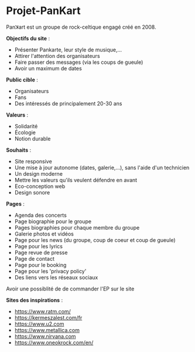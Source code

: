 # Projet-PanKart

Panꓘart est un groupe de rock-celtique engagé créé en 2008.

**Objectifs du site** : 
- Présenter Pankarte, leur style de musique,...
- Attirer l'attention des organisateurs
- Faire passer des messages (via les coups de gueule)
- Avoir un maximum de dates

**Public cible** : 
- Organisateurs
- Fans
- Des intéressés de principalement 20-30 ans 

**Valeurs** : 
- Solidarité
- Écologie
- Notion durable

**Souhaits** : 
- Site responsive
- Une mise à jour autonome (dates, galerie,...), sans l'aide d'un technicien
- Un design moderne
- Mettre les valeurs qu'ils veulent défendre en avant
- Eco-conception web
- Design sonore

**Pages** : 
- Agenda des concerts 
- Page biographie pour le groupe
- Pages biographies pour chaque membre du groupe
- Galerie photos et vidéos
- Page pour les news (du groupe, coup de coeur et coup de gueule)
- Page pour les lyrics
- Page revue de presse
- Page de contact
- Page pour le booking
- Page pour les 'privacy policy'
- Des liens vers les réseaux sociaux

Avoir une possiblité de de commander l'EP sur le site

**Sites des inspirations** :
- https://www.ratm.com/
- https://kermeszalest.com/fr
- https://www.u2.com
- https://www.metallica.com
- https://www.nirvana.com
- https://www.oneokrock.com/en/


